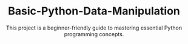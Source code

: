 <div align="center">
  <h1>Basic-Python-Data-Manipulation</h1>
</div>


<div align="center">
This project is a beginner-friendly guide to mastering essential Python programming concepts.
</div>
